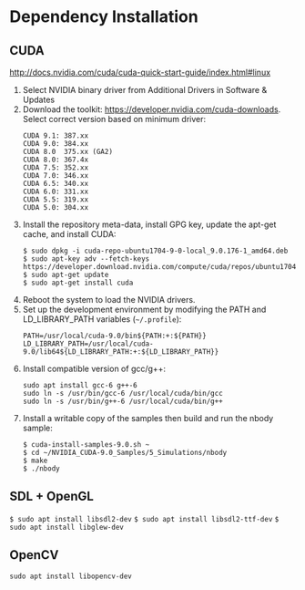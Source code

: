 # Dependency Installation

## CUDA

http://docs.nvidia.com/cuda/cuda-quick-start-guide/index.html#linux

1. Select NVIDIA binary driver from Additional Drivers in Software & Updates
1. Download the toolkit: https://developer.nvidia.com/cuda-downloads. Select correct version based on minimum driver:
    ```
    CUDA 9.1: 387.xx
    CUDA 9.0: 384.xx
    CUDA 8.0  375.xx (GA2)
    CUDA 8.0: 367.4x
    CUDA 7.5: 352.xx
    CUDA 7.0: 346.xx
    CUDA 6.5: 340.xx
    CUDA 6.0: 331.xx
    CUDA 5.5: 319.xx
    CUDA 5.0: 304.xx
    ```
1. Install the repository meta-data, install GPG key, update the apt-get cache, and install CUDA:
    ```
    $ sudo dpkg -i cuda-repo-ubuntu1704-9-0-local_9.0.176-1_amd64.deb
    $ sudo apt-key adv --fetch-keys https://developer.download.nvidia.com/compute/cuda/repos/ubuntu1704/x86_64/7fa2af80.pub
    $ sudo apt-get update
    $ sudo apt-get install cuda
    ```
1. Reboot the system to load the NVIDIA drivers.
1. Set up the development environment by modifying the PATH and LD_LIBRARY_PATH variables (`~/.profile`):
    ```
    PATH=/usr/local/cuda-9.0/bin${PATH:+:${PATH}}
    LD_LIBRARY_PATH=/usr/local/cuda-9.0/lib64${LD_LIBRARY_PATH:+:${LD_LIBRARY_PATH}}
    ```
1. Install compatible version of gcc/g++:
    ```
    sudo apt install gcc-6 g++-6
    sudo ln -s /usr/bin/gcc-6 /usr/local/cuda/bin/gcc
    sudo ln -s /usr/bin/g++-6 /usr/local/cuda/bin/g++
    ```
1. Install a writable copy of the samples then build and run the nbody sample:
    ```
    $ cuda-install-samples-9.0.sh ~
    $ cd ~/NVIDIA_CUDA-9.0_Samples/5_Simulations/nbody
    $ make
    $ ./nbody
    ```

## SDL + OpenGL

`$ sudo apt install libsdl2-dev`
`$ sudo apt install libsdl2-ttf-dev`
`$ sudo apt install libglew-dev`

## OpenCV

`sudo apt install libopencv-dev`

